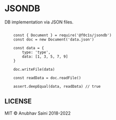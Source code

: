 # JSONDB

DB implementation via JSON files.

```javacsript

	const { Document } = require('@f0c1s/jsondb')
	const doc = new Document('data.json')

	const data = {
		type: 'type',
		data: [1, 3, 5, 7, 9]
	}

	doc.writeFile(data)

	const readData = doc.readFile()

	assert.deepEqual(data, readData) // true

```

## LICENSE

MIT &copy; Anubhav Saini 2018-2022
